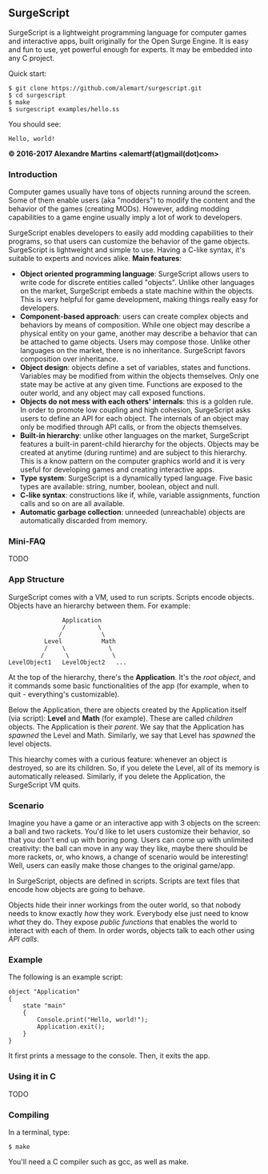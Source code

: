 ## SurgeScript
SurgeScript is a lightweight programming language for computer games and interactive apps, built originally for the Open Surge Engine. It is easy and fun to use, yet powerful enough for experts. It may be embedded into any C project.

Quick start:
```
$ git clone https://github.com/alemart/surgescript.git
$ cd surgescript
$ make
$ surgescript examples/hello.ss
```

You should see:
```
Hello, world!
```

**© 2016-2017  Alexandre Martins &lt;alemartf(at)gmail(dot)com&gt;**

### Introduction
Computer games usually have tons of objects running around the screen. Some of them enable users (aka "modders") to modify the content and the behavior of the games (creating MODs). However, adding modding capabilities to a game engine usually imply a lot of work to developers.

SurgeScript enables developers to easily add modding capabilities to their programs, so that users can customize the behavior of the game objects. SurgeScript is lightweight and simple to use. Having a C-like syntax, it's suitable to experts and novices alike. **Main features**:

- **Object oriented programming language**: SurgeScript allows users to write code for discrete entities called "objects". Unlike other languages on the market, SurgeScript embeds a state machine within the objects. This is very helpful for game development, making things really easy for developers.
- **Component-based approach**: users can create complex objects and behaviors by means of composition. While one object may describe a physical entity on your game, another may describe a behavior that can be attached to game objects. Users may compose those. Unlike other languages on the market, there is no inheritance. SurgeScript favors composition over inheritance.
- **Object design**: objects define a set of variables, states and functions. Variables may be modified from within the objects themselves. Only one state may be active at any given time. Functions are exposed to the outer world, and any object may call exposed functions.
- **Objects do not mess with each others' internals**: this is a golden rule. In order to promote low coupling and high cohesion, SurgeScript asks users to define an API for each object. The internals of an object may only be modified through API calls, or from the objects themselves.
- **Built-in hierarchy**: unlike other languages on the market, SurgeScript features a built-in parent-child hierarchy for the objects. Objects may be created at anytime (during runtime) and are subject to this hierarchy. This is a know pattern on the computer graphics world and it is very useful for developing games and creating interactive apps.
- **Type system**: SurgeScript is a dynamically typed language. Five basic types are available: string, number, boolean, object and null.
- **C-like syntax**: constructions like if, while, variable assignments, function calls and so on are all available.
- **Automatic garbage collection**: unneeded (unreachable) objects are automatically discarded from memory.

### Mini-FAQ

TODO

### App Structure

SurgeScript comes with a VM, used to run scripts. Scripts encode objects. Objects have an hierarchy between them. For example:

```
               Application
               /         \
              /           \
          Level           Math
          /    \            \
         /      \            \
LevelObject1   LevelObject2   ...
```

At the top of the hierarchy, there's the **Application**. It's the *root object*, and it commands some basic functionalities of the app (for example, when to quit - everything's customizable).

Below the Application, there are objects created by the Application itself (via script): **Level** and **Math** (for example). These are called *children* objects. The Application is their *parent*. We say that the Application has *spawned* the Level and Math. Similarly, we say that Level has *spawned* the level objects.

This hiearchy comes with a curious feature: whenever an object is destroyed, so are its children. So, if you delete the Level, all of its memory is automatically released. Similarly, if you delete the Application, the SurgeScript VM quits.

### Scenario

Imagine you have a game or an interactive app with 3 objects on the screen: a ball and two rackets. You'd like to let users customize their behavior, so that you don't end up with boring pong. Users can come up with unlimited creativity: the ball can move in any way they like, maybe there should be more rackets, or, who knows, a change of scenario would be interesting! Well, users can easily make those changes to the original game/app.

In SurgeScript, objects are defined in scripts. Scripts are text files that encode how objects are going to behave.

Objects hide their inner workings from the outer world, so that nobody needs to know exactly *how* they work. Everybody else just need to know *what* they do. They expose *public functions* that enables the world to interact with each of them. In order words, objects talk to each other using *API calls*.

### Example

The following is an example script:

```
object "Application"
{
    state "main"
    {
        Console.print("Hello, world!");
        Application.exit();
    }
}
```

It first prints a message to the console. Then, it exits the app.

### Using it in C

TODO

### Compiling
In a terminal, type:
```
$ make
```
You'll need a C compiler such as gcc, as well as make.